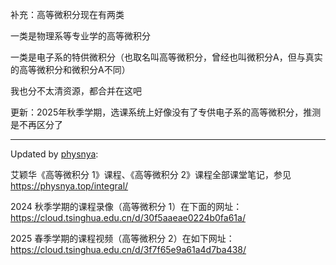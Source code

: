补充：高等微积分现在有两类

一类是物理系等专业学的高等微积分

一类是电子系的特供微积分（也取名叫高等微积分，曾经也叫微积分A，但与真实的高等微积分和微积分A不同）

我也分不太清资源，都合并在这吧

更新：2025年秋季学期，选课系统上好像没有了专供电子系的高等微积分，推测是不再区分了

---

Updated by [physnya](https://github.com/physnya): 

艾颖华《高等微积分 1》课程、《高等微积分 2》课程全部课堂笔记，参见 https://physnya.top/integral/

2024 秋季学期的课程录像（高等微积分 1）在下面的网址：https://cloud.tsinghua.edu.cn/d/30f5aaeae0224b0fa61a/

2025 春季学期的课程视频（高等微积分 2）在如下网址：https://cloud.tsinghua.edu.cn/d/3f7f65e9a61a4d7ba438/
